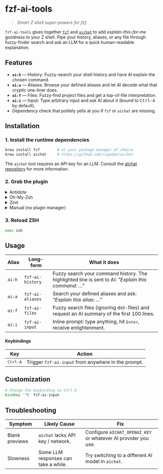 # fzf-ai-tools

> _Smart Z shell super-powers for fzf._

`fzf-ai-tools` glues together [`fzf`](https://github.com/junegunn/fzf) and [`aichat`](https://github.com/sigoden/aichat) to add _explain-this-for-me_ goodness to your Z shell. Pipe your history, aliases, or any file through fuzzy-finder search and ask an LLM for a quick human-readable explanation.

## Features

- **`ai:h`** — History: Fuzzy-search your shell history and have AI explain the chosen command.
- **`ai:a`** — Aliases: Browse your defined aliases and let AI decode what that cryptic one-liner does.
- **`ai:f`** — Files: Fuzzy-find project files and get a top-of-file interpretation.
- **`ai:i`** — Input: Type arbitrary input and ask AI about it (bound to <kbd>Ctrl-A</kbd> by default).
- Dependency check that politely yells at you if `fzf` or `aichat` are missing.

## Installation

### 1. Install the runtime dependencies

```bash
brew install fzf        # or your package manager of choice
brew install aichat     # https://github.com/sigoden/aichat
```

The `aichat` tool requires an API key for an LLM. Consult the [aichat repository](https://github.com/sigoden/aichat) for more information.

### 2. Grab the plugin

<details>
<summary>Antidote</summary>

```zsh
antidote bundle stephenhowells/fzf-ai-tools
```

</details>

<details>
<summary>Oh-My-Zsh</summary>

Clone into `~/.oh-my-zsh/custom/plugins` and add `fzf-ai-tools` to the `plugins=(...)` array in `.zshrc`.

```zsh
git clone https://github.com/stephenhowells/fzf-ai-tools ~/.oh-my-zsh/custom/plugins/fzf-ai-tools
```

</details>

<details>
<summary>Zinit</summary>

```zsh
zinit light stephenhowells/fzf-ai-tools
```

</details>

<details>
<summary>Manual (no plugin manager)</summary>

Clone the repo anywhere (for example `~/.zsh/fzf-ai-tools`) and source the plugin file from your `.zshrc`:

```zsh
# Grab the plugin
git clone https://github.com/stephenhowells/fzf-ai-tools ~/.zsh/fzf-ai-tools

# Add to your .zshrc
source ~/.zsh/fzf-ai-tools/fzf-ai.plugin.zsh
```

</details>

### 3. Reload ZSH

```zsh
exec zsh
```

## Usage

| Alias  | Long-form        | What it does                                                                                       |
| ------ | ---------------- | -------------------------------------------------------------------------------------------------- |
| `ai:h` | `fzf-ai-history` | Fuzzy search your command history. The highlighted line is sent to AI: _"Explain this command: …"_ |
| `ai:a` | `fzf-ai-aliases` | Search your defined aliases and ask: _"Explain this alias: …"_                                     |
| `ai:f` | `fzf-ai-files`   | Fuzzy search files (ignoring dot-files) and request an AI summary of the first 100 lines.          |
| `ai:i` | `fzf-ai-input`   | Inline prompt: type anything, hit <kbd>Enter</kbd>, receive enlightenment.                         |

#### Keybindings

| Key               | Action                                              |
| ----------------- | --------------------------------------------------- |
| <kbd>Ctrl-A</kbd> | Trigger `fzf-ai-input` from anywhere in the prompt. |

## Customization

```zsh
# Change the keybinding to Ctrl-E
bindkey '^E' fzf-ai-input
```

## Troubleshooting

| Symptom        | Likely Cause                         | Fix                                                            |
| -------------- | ------------------------------------ | -------------------------------------------------------------- |
| Blank previews | `aichat` lacks API key / network.    | Configure `AICHAT_OPENAI_KEY` or whatever AI provider you use. |
| Slowness       | Some LLM responses can take a while. | Try switching to a different AI model in `aichat`.             |
